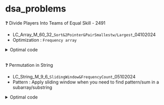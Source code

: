 # dsa_problems
<!--❓ ...
- ... <br>
- Optimization : ...
<details>
<summary>Optimal code</summary>
  
```cpp []
  code
```
</details>
-->

❓ Divide Players Into Teams of Equal Skill - 2491
- LC_Array_M_60_32_`Sort&2Pointer&PairSmallestw/Largest`_04102024<br>
- Optimization : `Frequency array`  
<details>
<summary>Optimal code</summary>
  
```cpp []
   long long dividePlayers(vector<int>& skill) {

        int max_skill = 1000;  // Max individual skill value
        vector<int> freq(max_skill + 1, 0); // Precise space allocation
        int teams = skill.size(); // Total players
        long long totalsum = 0;

        // Populate freq. array and total sum of skill[]
        for (int s : skill) {
            totalsum += s; 
            freq[s]++;
        }

        teams >>= 1;  // Bitwise division (total player/2)
        if (totalsum % teams != 0) return -1;  // Total skill cannot be divided equally pairwise.

        int target_pair_skill = totalsum / teams;
        int indv_skill_req = target_pair_skill/2;
        long long chemistry = 0;

        for (int i = 0; i <= indv_skill_req; ++i) {

            if (freq[i] == 0) continue;  // Skip if no players with this skill
            int partner_skill = target_pair_skill - i; // If player preset find partner

            // Case : For player and partner diff. skill 
            if (i != partner_skill) {

                // If both skill not present pair cannot be formed
                if (freq[i] != freq[partner_skill]) return -1;

                // player_skill * partner_skill * freq        
                chemistry += 1LL * i * partner_skill * freq[i];

                freq[partner_skill] = 0;  // Remove partner skill
            }

            // Case : If both partner and player have same skill
            else {
                 // freq[289]=2,4 to make pairs , 2 players with 289 skill
                if (freq[i] % 2 != 0) return -1;

                chemistry+= 1LL * i * i * (freq[i] / 2);
            }
            freq[i] = 0; // Remove player skill
        }

        return chemistry;
    }
```
</details><br>

❓ Permutation in String
- LC_String_M_9_6_`SlidingWindow&FrequencyCount`_05102024 <br>
- Pattern : Apply sliding window when you need to find pattern/sum in a subarray/substring
<details>
<summary>Optimal code</summary>
  
```cpp []
        bool checkInclusion(string s1, string s2) {

        // If s1 is longer than s2, return false because s2 cannot contain s1
        if(s1.length()>s2.length()){
            return false;
        }

        // Step 1: Create two frequency arrays, one for s1 and one for the current window in s2
        vector<int>s1Count(26,0), sizeOfWin(26,0); // Size 26 for 'a' to 'z'

        // Step 2: Count the frequency of characters in s1 and in the first window of s2
        for(int i=0;i<s1.length();i++){
            s1Count[s1[i]-'a']++; // Frequency count for s1
            sizeOfWin[s2[i]-'a']++; // Initial window of s2

        }

        // Step 3: Slide the window over s2
        for(int i=s1.length();i<s2.length();i++){
            // Check if the current window matches the frequency of s1
            if(s1Count==sizeOfWin){
                return true; // If frequencies match, it means we found a permutation
            }

            // Slide the window: remove the character going out of the window (i - s1.length())
            sizeOfWin[s2[i-s1.length()]-'a']--;
            // Add the character coming into the window (i)
            sizeOfWin[s2[i]-'a']++;
        }

        // Step 4: After the loop, we need to check the last window
        return s1Count==sizeOfWin; // Check if the last window matches
    }
```
</details>
